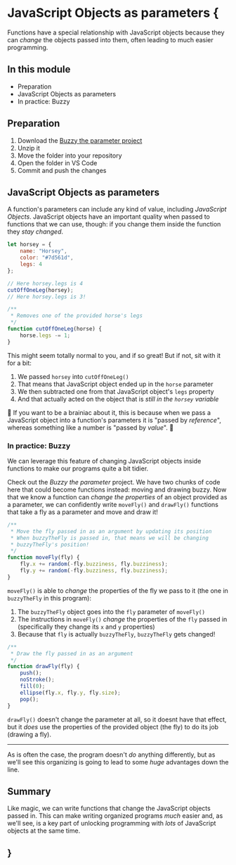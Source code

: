 # JavaScript Objects as parameters {
   
Functions have a special relationship with JavaScript objects because they can *change* the objects passed into them, often leading to much easier programming.

## In this module

- Preparation
- JavaScript Objects as parameters
- In practice: Buzzy

## Preparation

1. Download the [Buzzy the parameter project](./examples/buzzy-the-parameter.zip)
2. Unzip it
3. Move the folder into your repository
4. Open the folder in VS Code
5. Commit and push the changes

## JavaScript Objects as parameters

A function's parameters can include any kind of value, including *JavaScript Objects*. JavaScript objects have an important quality when passed to functions that we can use, though: if you change them inside the function they *stay changed*.

```javascript
let horsey = {
    name: "Horsey",
    color: "#7d561d",
    legs: 4
};

// Here horsey.legs is 4
cutOffOneLeg(horsey);
// Here horsey.legs is 3!

/**
 * Removes one of the provided horse's legs
 */
function cutOffOneLeg(horse) {
    horse.legs -= 1;
}
```

This might seem totally normal to you, and if so great! But if not, sit with it for a bit: 

1. We passed `horsey` into `cutOffOneLeg()`
2. That means that JavaScript object ended up in the `horse` parameter
3. We then subtracted one from that JavaScript object's `legs` property
4. And that actually acted on the object that is *still in the `horsey` variable*

🧠 If you want to be a brainiac about it, this is because when we pass a JavaScript object into a function's parameters it is "passed by *reference*", whereas something like a number is "passed by *value*". 🧠

### In practice: Buzzy

We can leverage this feature of changing JavaScript objects inside functions to make our programs quite a bit tidier.

Check out the *Buzzy the parameter* project. We have two chunks of code here that could become functions instead: moving and drawing buzzy. Now that we know a function can *change the properties* of an object provided as a parameter, we can confidently write `moveFly()` and `drawFly()` functions that take a fly as a parameter and move and draw it!

```javascript
/**
 * Move the fly passed in as an argument by updating its position
 * When buzzyTheFly is passed in, that means we will be changing
 * buzzyTheFly's position!
 */
function moveFly(fly) {
    fly.x += random(-fly.buzziness, fly.buzziness);
    fly.y += random(-fly.buzziness, fly.buzziness);
}
```

`moveFly()` is able to *change* the properties of the fly we pass to it (the one in `buzzyTheFly` in this program):

1. The `buzzyTheFly` object goes into the `fly` parameter of `moveFly()`
2. The instructions in `moveFly()` *change* the properties of the `fly` passed in (specifically they change its `x` and `y` properties)
3. Because that `fly` is actually `buzzyTheFly`, `buzzyTheFly` gets changed!

```javascript
/**
 * Draw the fly passed in as an argument
 */
function drawFly(fly) {
    push();
    noStroke();
    fill(0);
    ellipse(fly.x, fly.y, fly.size);
    pop();
}
```

`drawFly()` doesn't change the parameter at all, so it doesnt have that effect, but it *does* use the properties of the provided object (the fly) to do its job (drawing a fly).

---

As is often the case, the program doesn't *do* anything differently, but as we'll see this organizing is going to lead to some *huge* advantages down the line.

## Summary

Like magic, we can write functions that change the JavaScript objects passed in. This can make writing organized programs *much* easier and, as we'll see, is a key part of unlocking programming with *lots* of JavaScript objects at the same time.
    
## }